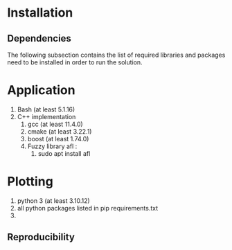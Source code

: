# Installation
## Dependencies
The following subsection contains the list of required libraries and packages need to be installed in order to run the solution.
# Application
1. Bash (at least 5.1.16)
2. C++ implementation
    1. gcc (at least 11.4.0)
    2. cmake (at least 3.22.1)
    3. boost (at least 1.74.0)
    4. Fuzzy library afl :
        1. sudo apt install afl

# Plotting
1. python 3 (at least 3.10.12)
2. all python packages listed in pip requirements.txt
2.
## Reproducibility

